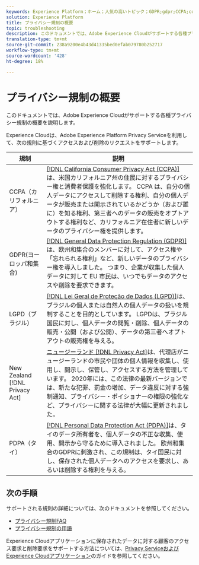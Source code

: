 ```yaml
---
keywords: Experience Platform；ホーム；人気の高いトピック；GDPR;gdpr;CCPA;ccpa;PDPA;LGPD;lgpd;overview;Overview;regulation;Regulation;Regulations;Regulations;Privacy;Privacy;
solution: Experience Platform
title: プライバシー規制の概要
topic: troubleshooting
description: このドキュメントでは、Adobe Experience Cloudがサポートする各種プライバシー規制の概要を説明します。
translation-type: tm+mt
source-git-commit: 238a9200e4b43d41335bed0efab079780b252717
workflow-type: tm+mt
source-wordcount: '428'
ht-degree: 18%

---
```



# プライバシー規制の概要

このドキュメントでは、Adobe Experience Cloudがサポートする各種プライバシー規制の概要を説明します。

Experience Cloudは、Adobe Experience Platform Privacy Serviceを利用して、次の規則に基づくアクセスおよび削除のリクエストをサポートします。

| 規制 | 説明 |
| --- | --- |
| CCPA（カリフォルニア） | [[!DNL California Consumer Privacy Act (CCPA)]](https://oag.ca.gov/privacy/ccpa)は、米国カリフォルニア州の住民に対するプライバシー権と消費者保護を強化します。 CCPA は、自分の個人データにアクセスして削除する権利、自分の個人データが販売または開示されているかどうか（および誰に）を知る権利、第三者へのデータの販売をオプトアウトする権利など、カリフォルニア在住者に新しいデータのプライバシー権を提供します。 |
| GDPR(ヨーロッパ和集合) | [[!DNL General Data Protection Regulation (GDPR)]](https://gdpr-info.eu)は、欧州和集合のメンバーに対して、アクセス権や「忘れられる権利」など、新しいデータのプライバシー権を導入しました。 つまり、企業が収集した個人データに対して EU 市民は、いつでもデータのアクセスや削除を要求できます。 |
| LGPD（ブラジル） | [[!DNL Lei Geral de Proteção de Dados (LGPD)]](https://gdpr.eu/gdpr-vs-lgpd/)は、ブラジルの個人または自然人の個人データの扱いを規制することを目的としています。 LGPDは、ブラジル国民に対し、個人データの閲覧・削除、個人データの販売・公開（および公開）、データの第三者へオプトアウトの販売権を与える。 |
| New Zealand [!DNL Privacy Act] | [ニュージーランド [!DNL Privacy Act]](https://www.legislation.govt.nz/act/public/2020/0031/latest/LMS23223.html)は、代理店がニュージーランドの市民や団体の個人情報を収集し、使用し、開示し、保管し、アクセスする方法を管理しています。 2020年には、この法律の最新バージョンでは、新たな犯罪、罰金の増加、データ違反に対する強制通知、プライバシー・ポイショナーの権限の強化など、プライバシーに関する法律が大幅に更新されました。 |
| PDPA（タイ） | [[!DNL Personal Data Protection Act (PDPA)]](https://www.pdpc.gov.sg/Overview-of-PDPA/The-Legislation/Personal-Data-Protection-Act)は、タイのデータ所有者を、個人データの不正な収集、使用、開示から守るために導入されました。 欧州和集合のGDPRに刺激され、この規制は、タイ国民に対し、保存された個人データへのアクセスを要求し、あるいは削除する権利を与える。 |

## 次の手順

サポートされる規則の詳細については、次のドキュメントを参照してください。

* [プライバシー規制FAQ](./faq.md)
* [プライバシー規制の用語](./terminology.md)

Experience Cloudアプリケーションに保存されたデータに対する顧客のアクセス要求と削除要求をサポートする方法については、[Privacy ServiceおよびExperience Cloudアプリケーション](../experience-cloud-apps.md)のガイドを参照してください。